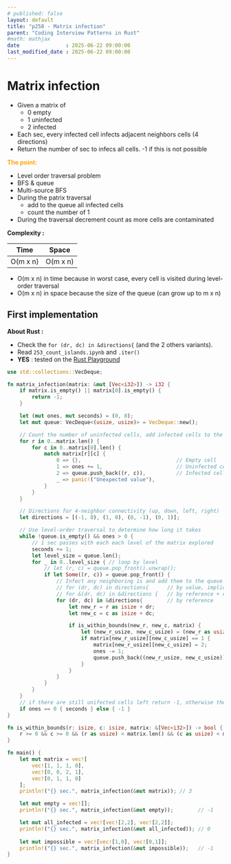 ```yaml
---
# published: false
layout: default
title: "p258 - Matrix infection"
parent: "Coding Interview Patterns in Rust"
#math: mathjax
date               : 2025-06-22 09:00:00
last_modified_date : 2025-06-22 09:00:00
---
```


# Matrix infection

* Given a matrix of
    * 0 empty
    * 1 uninfected
    * 2 infected 
* Each sec, every infected cell infects adjacent neighbors cells (4 directions)
* Return the number of sec to infecs all cells. -1 if this is not possible

<span style="color:orange"><b>The point:</b></span>

* Level order traversal problem
* BFS & queue
* Multi-source BFS
* During the patrix traversal  
    * add to the queue all infected cells 
    * count the number of 1
* During the traversal decrement count as more cells are contaminated 



**Complexity :**

| Time        | Space        |
|-------------|--------------|
| O(m x n)    | O(m x n)     |

* O(m x n) in time because in worst case, every cell is visited during level-order traversal
* O(m x n) in space because the size of the queue (can grow up to m x n) 









<!-- <span style="color:red"><b>TODO : </b></span> 
* Add comments in code -->


<!-- * <span style="color:lime"><b>Preferred solution?</b></span>      -->



## First implementation

**About Rust :**
* Check the `for (dr, dc) in &directions{` (and the 2 others variants). 
* Read `253_count_islands.ipynb` and `.iter()`
* **YES** : tested on the [Rust Playground](https://play.rust-lang.org/)


```rust
use std::collections::VecDeque;

fn matrix_infection(matrix: &mut [Vec<i32>]) -> i32 {
    if matrix.is_empty() || matrix[0].is_empty() {
        return -1; 
    }

    let (mut ones, mut seconds) = (0, 0);
    let mut queue: VecDeque<(usize, usize)> = VecDeque::new();

    // Count the number of uninfected cells, add infected cells to the queue
    for r in 0..matrix.len() {
        for c in 0..matrix[0].len() {
            match matrix[r][c] {
                0 => {},                               // Empty cell
                1 => ones += 1,                        // Uninfected cell
                2 => queue.push_back((r, c)),          // Infected cell
                _ => panic!("Unexpected value"),
            }
        }
    }

    // Directions for 4-neighbor connectivity (up, down, left, right)
    let directions = [(-1, 0), (1, 0), (0, -1), (0, 1)];

    // Use level-order traversal to determine how long it takes
    while !queue.is_empty() && ones > 0 {
        // 1 sec passes with each each level of the matrix explored
        seconds += 1; 
        let level_size = queue.len();
        for _ in 0..level_size { // loop by level
            // let (r, c) = queue.pop_front().unwrap();
            if let Some((r, c)) = queue.pop_front() {
                // Infect any neighboring 1s and add them to the queue
                // for (dr, dc) in directions{      // by value, implicit copy
                // for &(dr, dc) in &directions {   // by reference + only copy what is needed : for &Trio(a, b, _) in &data{ //only a and b copied)
                for (dr, dc) in &directions{        // by reference
                    let new_r = r as isize + dr;   
                    let new_c = c as isize + dc;

                    if is_within_bounds(new_r, new_c, matrix) {
                        let (new_r_usize, new_c_usize) = (new_r as usize, new_c as usize);
                        if matrix[new_r_usize][new_c_usize] == 1 {
                            matrix[new_r_usize][new_c_usize] = 2;
                            ones -= 1;
                            queue.push_back((new_r_usize, new_c_usize)); // push neighbor
                        }
                    }
                }
            }
        }
    }
    // if there are still unifected cells left return -1, otherwise the time passed
    if ones == 0 { seconds } else { -1 }
}

fn is_within_bounds(r: isize, c: isize, matrix: &[Vec<i32>]) -> bool {
    r >= 0 && c >= 0 && (r as usize) < matrix.len() && (c as usize) < matrix[0].len()
}

fn main() {
    let mut matrix = vec![
        vec![1, 1, 1, 0],
        vec![0, 0, 2, 1],
        vec![0, 1, 1, 0]
    ];
    println!("{} sec.", matrix_infection(&mut matrix)); // 3

    let mut empty = vec![];
    println!("{} sec.", matrix_infection(&mut empty));        // -1

    let mut all_infected = vec![vec![2,2], vec![2,2]];
    println!("{} sec.", matrix_infection(&mut all_infected)); // 0
    
    let mut impossible = vec![vec![1,0], vec![0,1]];
    println!("{} sec.", matrix_infection(&mut impossible));   // -1
}

```
